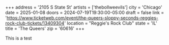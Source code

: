 +++
address = '2105 S State St'
artists = ['thebollweevils']
city = 'Chicago'
date = 2025-01-08
doors = 2024-07-19T19:30:00-05:00
draft = false
link = 'https://www.ticketweb.com/event/the-queers-sloppy-seconds-reggies-rock-club-tickets/13409304'
location = "Reggie's Rock Club"
state = 'IL'
title = 'The Queers'
zip = '60616'
+++

This is a test
